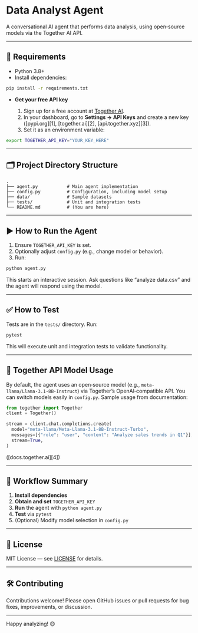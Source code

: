 # Data Analyst Agent

A conversational AI agent that performs data analysis, using open‑source models via the Together AI API.

---

## 🚀 Requirements

- Python 3.8+
- Install dependencies:

```bash
pip install -r requirements.txt
````

* **Get your free API key**

  1. Sign up for a free account at [Together AI](https://together.ai).
  2. In your dashboard, go to **Settings → API Keys** and create a new key ([pypi.org][1], [together.ai][2], [api.together.xyz][3]).
  3. Set it as an environment variable:

```bash
export TOGETHER_API_KEY="YOUR_KEY_HERE"
```

---

## 🗂 Project Directory Structure

```text
.
├── agent.py           # Main agent implementation
├── config.py          # Configuration, including model setup
├── data/              # Sample datasets
├── tests/             # Unit and integration tests
└── README.md          # (You are here)
```

---

## ▶️ How to Run the Agent

1. Ensure `TOGETHER_API_KEY` is set.
2. Optionally adjust `config.py` (e.g., change model or behavior).
3. Run:

```bash
python agent.py
```

This starts an interactive session. Ask questions like “analyze data.csv” and the agent will respond using the model.

---

## ✅ How to Test

Tests are in the `tests/` directory. Run:

```bash
pytest
```

This will execute unit and integration tests to validate functionality.

---

## 🧠 Together API Model Usage

By default, the agent uses an open‑source model (e.g., `meta-llama/Llama‑3.1‑8B‑Instruct`) via Together’s OpenAI‑compatible API. You can switch models easily in `config.py`. Sample usage from documentation:

```python
from together import Together
client = Together()

stream = client.chat.completions.create(
  model="meta-llama/Meta-Llama-3.1-8B-Instruct-Turbo",
  messages=[{"role": "user", "content": "Analyze sales trends in Q1"}],
  stream=True,
)
```

([docs.together.ai][4])

---

## 🔄 Workflow Summary

1. **Install dependencies**
2. **Obtain and set** `TOGETHER_API_KEY`
3. **Run** the agent with `python agent.py`
4. **Test** via `pytest`
5. (Optional) Modify model selection in `config.py`

---

## 📝 License

MIT License — see [LICENSE](LICENSE) for details.

---

## 🛠 Contributing

Contributions welcome! Please open GitHub issues or pull requests for bug fixes, improvements, or discussion.

---

Happy analyzing! 😊
